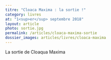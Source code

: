 ```yaml
---
titre: "Cloaca Maxima : la sortie !"
category: livres
at: "1<sup>er</sup> septembre 2018"
layout: article
photo: sortie.jpg
permalink: /articles/cloaca-maxima-sortie
dossier_images: articles/livres/cloaca-maxima
---
```


La sortie de Cloaqua Maxima
